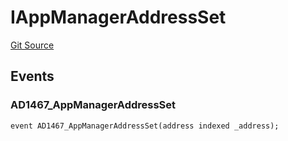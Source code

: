 # IAppManagerAddressSet
[Git Source](https://github.com/thrackle-io/tron/blob/02db7a0f302d98149458dfe5cd5a62ffb6f478a7/src/common/IEvents.sol)


## Events
### AD1467_AppManagerAddressSet

```solidity
event AD1467_AppManagerAddressSet(address indexed _address);
```

